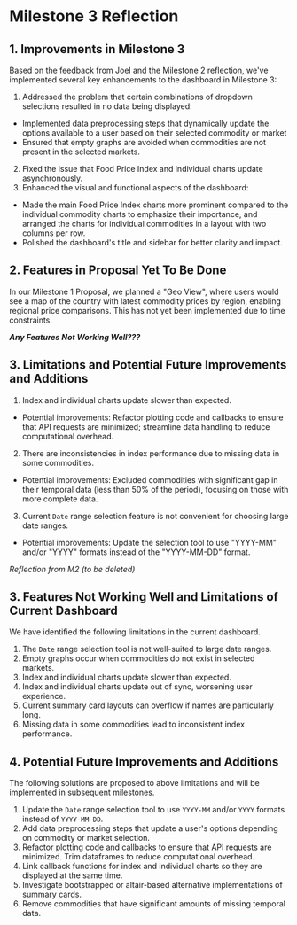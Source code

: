 # Milestone 3 Reflection

## 1. Improvements in Milestone 3

Based on the feedback from Joel and the Milestone 2 reflection, we've implemented several key enhancements to the dashboard in Milestone 3:

1. Addressed the problem that certain combinations of dropdown selections resulted in no data being displayed:
- Implemented data preprocessing steps that dynamically update the options available to a user based on their selected commodity or market
- Ensured that empty graphs are avoided when commodities are not present in the selected markets.
2. Fixed the issue that Food Price Index and individual charts update asynchronously.
3. Enhanced the visual and functional aspects of the dashboard:
- Made the main Food Price Index charts more prominent compared to the individual commodity charts to emphasize their importance, and arranged the charts for individual commodities in a layout with two columns per row.
- Polished the dashboard's title and sidebar for better clarity and impact.

## 2. Features in Proposal Yet To Be Done

In our Milestone 1 Proposal, we planned a "Geo View", where users would see a map of the country with latest commodity prices by region, enabling regional price comparisons. This has not yet been implemented due to time constraints.

***Any Features Not Working Well???***

## 3. Limitations and Potential Future Improvements and Additions

1. Index and individual charts update slower than expected.
- Potential improvements: Refactor plotting code and callbacks to ensure that API requests are minimized; streamline data handling to reduce computational overhead.
2. There are inconsistencies in index performance due to missing data in some commodities.
- Potential improvements: Excluded commodities with significant gap in their temporal data (less than 50% of the period), focusing on those with more complete data.
3. Current `Date` range selection feature is not convenient for choosing large date ranges.
- Potential improvements: Update the selection tool to use "YYYY-MM" and/or "YYYY" formats instead of the "YYYY-MM-DD" format.






*Reflection from M2 (to be deleted)*

## 3. Features Not Working Well and Limitations of Current Dashboard

We have identified the following limitations in the current dashboard.
1. The `Date` range selection tool is not well-suited to large date ranges.
2. Empty graphs occur when commodities do not exist in selected markets.
3. Index and individual charts update slower than expected.
4. Index and individual charts update out of sync, worsening user experience.
5. Current summary card layouts can overflow if names are particularly long.
6. Missing data in some commodities lead to inconsistent index performance.

## 4. Potential Future Improvements and Additions

The following solutions are proposed to above limitations and will be implemented in subsequent milestones.
1. Update the `Date` range selection tool to use `YYYY-MM` and/or `YYYY` formats instead of `YYYY-MM-DD`.
2. Add data preprocessing steps that update a user's options depending on commodity or market selection.
3. Refactor plotting code and callbacks to ensure that API requests are minimized. Trim dataframes to reduce computational overhead.
4. Link callback functions for index and individual charts so they are displayed at the same time.
5. Investigate bootstrapped or altair-based alternative implementations of summary cards.
6. Remove commodities that have significant amounts of missing temporal data.